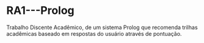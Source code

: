 # RA1---Prolog
Trabalho Discente Acadêmico, de um sistema Prolog que recomenda trilhas acadêmicas baseado em respostas do usuário através de pontuação.
